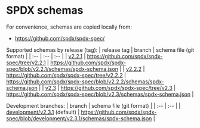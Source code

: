 <!--
#
# Licensed to the Apache Software Foundation (ASF) under one or more
# contributor license agreements.  See the NOTICE file distributed with
# this work for additional information regarding copyright ownership.
# The ASF licenses this file to You under the Apache License, Version 2.0
# (the "License"); you may not use this file except in compliance with
# the License.  You may obtain a copy of the License at
#
#     http://www.apache.org/licenses/LICENSE-2.0
#
# Unless required by applicable law or agreed to in writing, software
# distributed under the License is distributed on an "AS IS" BASIS,
# WITHOUT WARRANTIES OR CONDITIONS OF ANY KIND, either express or implied.
# See the License for the specific language governing permissions and
# limitations under the License.
#
-->

# SPDX schemas

For convenience, schemas are copied locally from:
- https://github.com/spdx/spdx-spec/

Supported schemas by release (tag):
| release tag | branch | schema file (git format) |
| :-- | :-- | :-- |
| [v2.2.1](https://github.com/spdx/spdx-spec/releases/tag/v2.2.1) | https://github.com/spdx/spdx-spec/tree/v2.2.1 | https://github.com/spdx/spdx-spec/blob/v2.2.1/schemas/spdx-schema.json |
| [v2.2.2](https://github.com/spdx/spdx-spec/releases/tag/v2.2.2) | https://github.com/spdx/spdx-spec/tree/v2.2.2 | https://github.com/spdx/spdx-spec/blob/v2.2.2/schemas/spdx-schema.json |
| [v2.3](https://github.com/spdx/spdx-spec/releases/tag/v2.3) | https://github.com/spdx/spdx-spec/tree/v2.3 | https://github.com/spdx/spdx-spec/blob/v2.3/schemas/spdx-schema.json |


Development branches:
| branch | schema file (git format) |
| :-- | :-- |
| [development/v2.3.1](https://github.com/spdx/spdx-spec/tree/development/v2.3.1) (default) | https://github.com/spdx/spdx-spec/blob/development/v2.3.1/schemas/spdx-schema.json |
